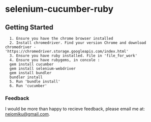 # selenium-cucumber-ruby

## Getting Started

      1. Ensure you have the chrome browser installed
      2. Install chromedriver. Find your version Chrome and download chromedriver - 'https://chromedriver.storage.googleapis.com/index.html'
      3. Ensure you have ruby installed. File in 'file_for_work'
      4. Ensure you have rubygems, in concole :
      gem install cucumber
      gem install selenium-webdriver
      gem install bundler
      bundler install
      5. Run 'bundle install'
      6. Run 'cucumber'

### Feedback

I would be more than happy to recieve feedback, please email me at: neiomiku@gmail.com.
